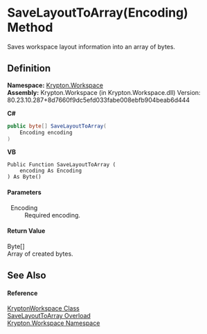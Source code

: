 # SaveLayoutToArray(Encoding) Method


Saves workspace layout information into an array of bytes.



## Definition
**Namespace:** <a href="0dbf488f-9676-a1e5-a949-1b4bcea03d52.md">Krypton.Workspace</a>  
**Assembly:** Krypton.Workspace (in Krypton.Workspace.dll) Version: 80.23.10.287+8d7660f9dc5efd033fabe008ebfb904beab6d444

**C#**
``` C#
public byte[] SaveLayoutToArray(
	Encoding encoding
)
```
**VB**
``` VB
Public Function SaveLayoutToArray ( 
	encoding As Encoding
) As Byte()
```



#### Parameters
<dl><dt>  Encoding</dt><dd>Required encoding.</dd></dl>

#### Return Value
Byte[]  
Array of created bytes.

## See Also


#### Reference
<a href="a977050a-c9d5-1360-9b5d-5a07a77ae65c.md">KryptonWorkspace Class</a>  
<a href="e8e2f2d7-e9dc-0c1d-5285-a82e8a9bea0c.md">SaveLayoutToArray Overload</a>  
<a href="0dbf488f-9676-a1e5-a949-1b4bcea03d52.md">Krypton.Workspace Namespace</a>  
